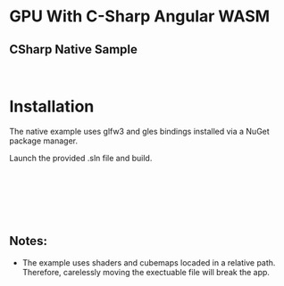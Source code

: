 # GPU With C-Sharp Angular WASM
## CSharp Native Sample

<br>

# Installation

The native example uses glfw3 and gles bindings installed via a NuGet package manager.

Launch the provided .sln file and build.


<br><br><br><br><br>

Notes:
-------
- The example uses shaders and cubemaps locaded in a relative path. Therefore, carelessly moving the exectuable file will break the app.
